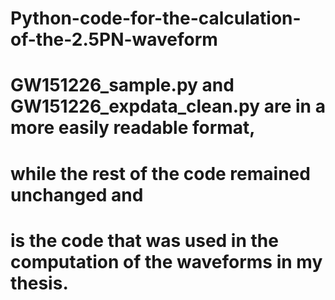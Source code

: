 # Python-code-for-the-calculation-of-the-2.5PN-waveform
# GW151226_sample.py and GW151226_expdata_clean.py are in a more easily readable format,
# while the rest of the code remained unchanged and 
# is the code that was used in the computation of the waveforms in my thesis.
